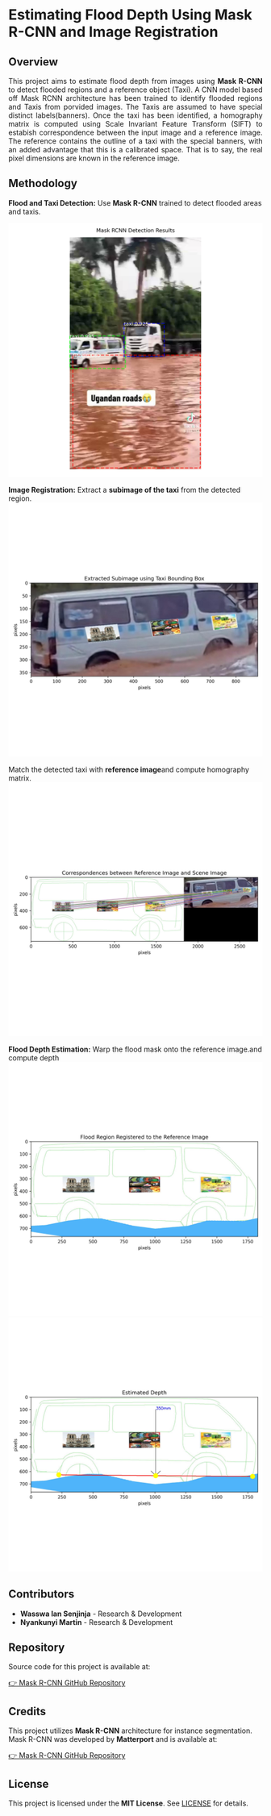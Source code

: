 # Estimating Flood Depth Using Mask R-CNN and Image Registration

## **Overview**

<p align="justify">This project aims to estimate flood depth from images using <strong>Mask R-CNN</strong> to detect flooded regions and a reference object (Taxi). A CNN model based off Mask RCNN architecture has been trained to identify flooded regions and Taxis from porvided images. The Taxis are assumed to have special distinct labels(banners). Once the taxi has been identified, a homography matrix is computed using Scale Invariant Feature Transform (SIFT) to estabish correspondence between the input image and a reference image. The reference contains the outline of a taxi with the special banners, with an added advantage that this is a calibrated space. That is to say, the real pixel dimensions are known in the reference image.
</p>

## **Methodology**

**Flood and Taxi Detection:** Use **Mask R-CNN** trained to detect flooded areas and taxis.

![Mask R-CNN Results](src/results/detections.jpg)

**Image Registration:** Extract a **subimage of the taxi** from the detected region.  
![Sub Image](src/results/subimage.jpg)

Match the detected taxi with **reference image**and compute homography matrix.  
 ![Mask R-CNN Results](src/results/matches.jpg)

**Flood Depth Estimation:** Warp the flood mask onto the reference image.and compute depth  
 ![Mask R-CNN Results](src/results/registered.jpg)  
 ![Mask R-CNN Results](src/results/depth.jpg)

## Contributors

- **Wasswa Ian Senjinja** - Research & Development
- **Nyankunyi Martin** - Research & Development

## Repository

Source code for this project is available at:

[👉 Mask R-CNN GitHub Repository](https://github.com/pscholar/FYP_CNN)

## Credits

This project utilizes **Mask R-CNN** architecture for instance segmentation. Mask R-CNN was developed by **Matterport** and is available at:

[👉 Mask R-CNN GitHub Repository](https://github.com/matterport/Mask_RCNN)

## License

This project is licensed under the **MIT License**. See [LICENSE](LICENSE) for details.
